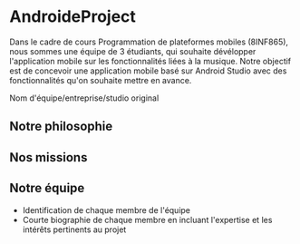 # AndroideProject
Dans le cadre de cours Programmation de plateformes mobiles (8INF865), nous sommes une équipe de 3 étudiants, qui souhaite dévélopper l'application mobile sur les fonctionnalités liées à la musique. Notre objectif est de concevoir une application mobile basé sur Android Studio avec des fonctionnalités qu'on souhaite mettre en avance.

Nom d'équipe/entreprise/studio original
## Notre philosophie

## Nos missions

## Notre équipe
- Identification de chaque membre de l'équipe
- Courte biographie de chaque membre en incluant l'expertise et les intérêts pertinents au projet
